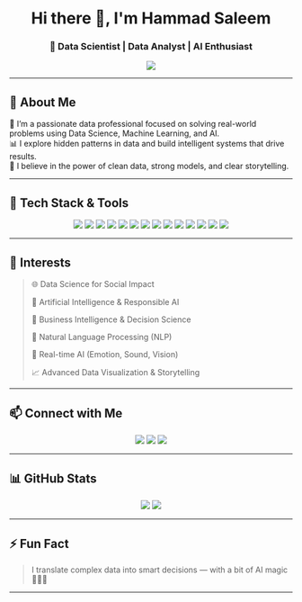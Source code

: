 <!-- Header with animated typing effect -->
<h1 align="center">Hi there 👋, I'm Hammad Saleem</h1>
<h3 align="center">🚀 Data Scientist | Data Analyst | AI Enthusiast</h3>

<p align="center">
  <img src="https://readme-typing-svg.demolab.com?font=Fira+Code&weight=600&pause=1000&color=00F7FF&center=true&vCenter=true&width=500&lines=Empowering+decisions+through+data.; Exploring+AI+to+build+intelligent+solutions.; Transforming+data+into+actionable+insights."/>
</p>

---

## 🧠 About Me

🎯 I’m a passionate data professional focused on solving real-world problems using Data Science, Machine Learning, and AI.  
📊 I explore hidden patterns in data and build intelligent systems that drive results.  
💼 I believe in the power of clean data, strong models, and clear storytelling.

---

## 🚀 Tech Stack & Tools

<p align="center">
  <img src="https://img.shields.io/badge/Python-%233776AB?style=for-the-badge&logo=python&logoColor=white" />
  <img src="https://img.shields.io/badge/TensorFlow-%23FF6F00?style=for-the-badge&logo=tensorflow&logoColor=white" />
  <img src="https://img.shields.io/badge/PyTorch-%23EE4C2C?style=for-the-badge&logo=pytorch&logoColor=white" />
  <img src="https://img.shields.io/badge/Scikit--Learn-%23F7931E?style=for-the-badge&logo=scikit-learn&logoColor=white" />
  <img src="https://img.shields.io/badge/Numpy-%23013243?style=for-the-badge&logo=numpy&logoColor=white" />
  <img src="https://img.shields.io/badge/Pandas-%23150458?style=for-the-badge&logo=pandas&logoColor=white" />
  <img src="https://img.shields.io/badge/Matplotlib-%230079A8?style=for-the-badge&logo=plotly&logoColor=white" />
  <img src="https://img.shields.io/badge/Seaborn-%23145DAB?style=for-the-badge&logoColor=white" />
  <img src="https://img.shields.io/badge/SQL-%230066CC?style=for-the-badge&logo=postgresql&logoColor=white" />
  <img src="https://img.shields.io/badge/PowerBI-%23F2C811?style=for-the-badge&logo=powerbi&logoColor=black" />
  <img src="https://img.shields.io/badge/Excel-%23217346?style=for-the-badge&logo=microsoft-excel&logoColor=white" />
  <img src="https://img.shields.io/badge/Streamlit-%23FF4B4B?style=for-the-badge&logo=streamlit&logoColor=white" />
  <img src="https://img.shields.io/badge/Git-%23F05032?style=for-the-badge&logo=git&logoColor=white" />
  <img src="https://img.shields.io/badge/GitHub-%23181717?style=for-the-badge&logo=github&logoColor=white" />
</p>

---

## 📌 Interests

> 🌐 Data Science for Social Impact  
>  
> 🧠 Artificial Intelligence & Responsible AI  
>  
> 🎯 Business Intelligence & Decision Science  
>  
> 💬 Natural Language Processing (NLP)  
>  
> 🎵 Real-time AI (Emotion, Sound, Vision)  
>  
> 📈 Advanced Data Visualization & Storytelling

---

## 📫 Connect with Me

<p align="center">
  <a href="mailto:hammadsaleem.ds@gmail.com"><img src="https://img.shields.io/badge/Gmail-D14836?style=for-the-badge&logo=gmail&logoColor=white"/></a>
  <a href="https://linkedin.com/in/hammadsaleem28"><img src="https://img.shields.io/badge/LinkedIn-%230077B5.svg?style=for-the-badge&logo=linkedin&logoColor=white"/></a>
  <a href="https://medium.com/@hammadsaleem28"><img src="https://img.shields.io/badge/Medium-%2312100E.svg?style=for-the-badge&logo=medium&logoColor=white"/></a>
</p>

---

## 📊 GitHub Stats

<p align="center">
  <img src="https://github-readme-stats.vercel.app/api?username=hammadsaleem28&show_icons=true&theme=vision-friendly-dark&hide_title=true&hide_border=true&count_private=true&hide=issues"/>
  <img src="https://github-readme-stats.vercel.app/api/top-langs/?username=hammadsaleem28&layout=compact&theme=vision-friendly-dark&hide_border=true"/>
</p>

---

## ⚡ Fun Fact  
> I translate complex data into smart decisions — with a bit of AI magic 🧙‍♂️✨

---
